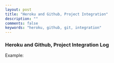 ```yaml
---
layout: post
title: "Heroku and Github, Project Integration"
description: ""
comments: false
keywords: "heroku, github, git, integration"
---
```


### Heroku and Github, Project Integration Log

Example: